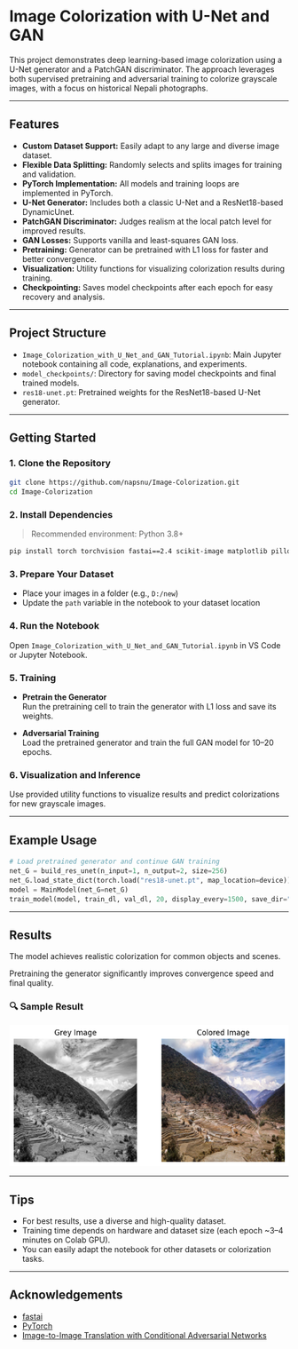 # Image Colorization with U-Net and GAN

This project demonstrates deep learning-based image colorization using a U-Net generator and a PatchGAN discriminator. The approach leverages both supervised pretraining and adversarial training to colorize grayscale images, with a focus on historical Nepali photographs.

---

## Features

- **Custom Dataset Support:** Easily adapt to any large and diverse image dataset.
- **Flexible Data Splitting:** Randomly selects and splits images for training and validation.
- **PyTorch Implementation:** All models and training loops are implemented in PyTorch.
- **U-Net Generator:** Includes both a classic U-Net and a ResNet18-based DynamicUnet.
- **PatchGAN Discriminator:** Judges realism at the local patch level for improved results.
- **GAN Losses:** Supports vanilla and least-squares GAN loss.
- **Pretraining:** Generator can be pretrained with L1 loss for faster and better convergence.
- **Visualization:** Utility functions for visualizing colorization results during training.
- **Checkpointing:** Saves model checkpoints after each epoch for easy recovery and analysis.

---

## Project Structure

- `Image_Colorization_with_U_Net_and_GAN_Tutorial.ipynb`: Main Jupyter notebook containing all code, explanations, and experiments.
- `model_checkpoints/`: Directory for saving model checkpoints and final trained models.
- `res18-unet.pt`: Pretrained weights for the ResNet18-based U-Net generator.

---

## Getting Started

### 1. Clone the Repository

```bash
git clone https://github.com/napsnu/Image-Colorization.git
cd Image-Colorization
```

### 2. Install Dependencies

> Recommended environment: Python 3.8+

```bash
pip install torch torchvision fastai==2.4 scikit-image matplotlib pillow tqdm
```

### 3. Prepare Your Dataset

- Place your images in a folder (e.g., `D:/new`)
- Update the `path` variable in the notebook to your dataset location

### 4. Run the Notebook

Open `Image_Colorization_with_U_Net_and_GAN_Tutorial.ipynb` in VS Code or Jupyter Notebook.

### 5. Training

- **Pretrain the Generator**  
  Run the pretraining cell to train the generator with L1 loss and save its weights.

- **Adversarial Training**  
  Load the pretrained generator and train the full GAN model for 10–20 epochs.

### 6. Visualization and Inference

Use provided utility functions to visualize results and predict colorizations for new grayscale images.

---

## Example Usage

```python
# Load pretrained generator and continue GAN training
net_G = build_res_unet(n_input=1, n_output=2, size=256)
net_G.load_state_dict(torch.load("res18-unet.pt", map_location=device))
model = MainModel(net_G=net_G)
train_model(model, train_dl, val_dl, 20, display_every=1500, save_dir="model_checkpoints")
```

---

## Results

The model achieves realistic colorization for common objects and scenes.

Pretraining the generator significantly improves convergence speed and final quality.

### 🔍 Sample Result

<p align="center">
  <img src="colorization_result.png" alt="Colorization Result" width="700"/>
</p>

---

## Tips

- For best results, use a diverse and high-quality dataset.
- Training time depends on hardware and dataset size (each epoch ~3–4 minutes on Colab GPU).
- You can easily adapt the notebook for other datasets or colorization tasks.

---

## Acknowledgements

- [fastai](https://www.fast.ai/)
- [PyTorch](https://pytorch.org/)
- [Image-to-Image Translation with Conditional Adversarial Networks](https://arxiv.org/abs/1611.07004)
